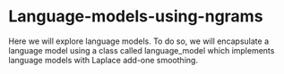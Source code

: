 # Language-models-using-ngrams
Here we will explore language models. To do so, we will encapsulate a language model using a class called language_model which implements language models with Laplace add-one smoothing.
